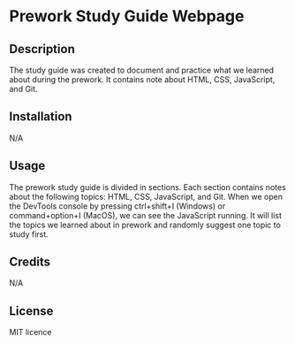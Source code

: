 # Prework Study Guide Webpage

## Description

The study guide was created to document and practice what we learned about during the prework. It contains note about HTML, CSS, JavaScript, and Git.

## Installation

N/A

## Usage

The prework study guide is divided in sections. Each section contains notes about the following topics: HTML, CSS, JavaScript, and Git. When we open the DevTools console by pressing ctrl+shift+I (Windows) or command+option+I (MacOS), we can see the JavaScript running. It will list the topics we learned about in prework and randomly suggest one topic to study first. 

## Credits

N/A

## License

MIT licence
